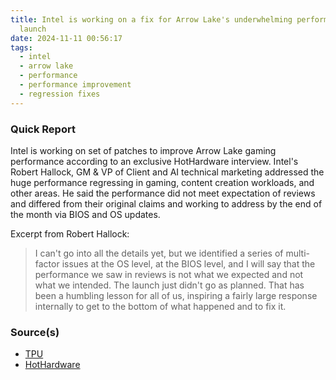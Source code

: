 ```yaml
---
title: Intel is working on a fix for Arrow Lake's underwhelming performance at
  launch
date: 2024-11-11 00:56:17
tags:
  - intel
  - arrow lake
  - performance
  - performance improvement
  - regression fixes
---
```


### Quick Report

Intel is working on set of patches to improve Arrow Lake gaming performance according to an exclusive HotHardware interview. Intel\'s Robert Hallock, GM & VP of Client and AI technical marketing addressed the huge performance regressing in gaming, content creation workloads, and other areas. He said the performance did not meet expectation of reviews and differed from their original claims and working to address by the end of the month via BIOS and OS updates.
<!-- more -->

Excerpt from Robert Hallock:
> I can\'t go into all the details yet, but we identified a series of multi-factor issues at the OS level, at the BIOS level, and I will say that the performance we saw in reviews is not what we expected and not what we intended. The launch just didn\'t go as planned. That has been a humbling lesson for all of us, inspiring a fairly large response internally to get to the bottom of what happened and to fix it.

### Source(s)

- [TPU][def]
- [HotHardware][def2]

[def]: https://www.techpowerup.com/328636/intel-working-on-fixing-arrow-lake-gaming-performance-with-upcoming-patches
[def2]: https://hothardware.com/news/exclusive-intel-promises-arrow-lake-fixes
